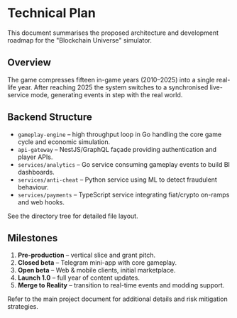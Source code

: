 # Technical Plan

This document summarises the proposed architecture and development
roadmap for the "Blockchain Universe" simulator.

## Overview
The game compresses fifteen in-game years (2010–2025) into a single
real-life year. After reaching 2025 the system switches to a
synchronised live-service mode, generating events in step with the
real world.

## Backend Structure
- `gameplay-engine` – high throughput loop in Go handling the core
game cycle and economic simulation.
- `api-gateway` – NestJS/GraphQL façade providing authentication and
player APIs.
- `services/analytics` – Go service consuming gameplay events to build
BI dashboards.
- `services/anti-cheat` – Python service using ML to detect fraudulent
behaviour.
- `services/payments` – TypeScript service integrating fiat/crypto
on-ramps and web hooks.

See the directory tree for detailed file layout.

## Milestones
1. **Pre-production** – vertical slice and grant pitch.
2. **Closed beta** – Telegram mini-app with core gameplay.
3. **Open beta** – Web & mobile clients, initial marketplace.
4. **Launch 1.0** – full year of content updates.
5. **Merge to Reality** – transition to real-time events and modding
support.

Refer to the main project document for additional details and risk
mitigation strategies.
